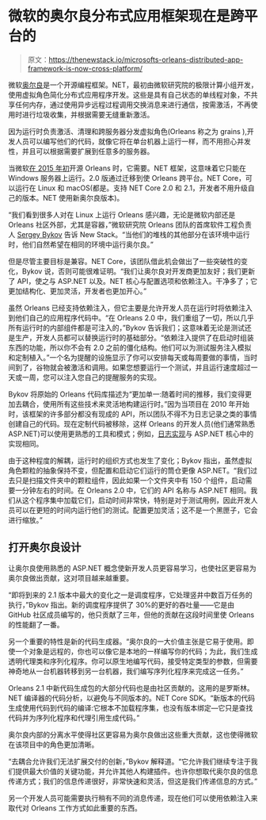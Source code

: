 # 微软的奥尔良分布式应用框架现在是跨平台的

> 原文：<https://thenewstack.io/microsofts-orleans-distributed-app-framework-is-now-cross-platform/>

微软[奥尔良](https://github.com/dotnet/orleans)是一个开源编程框架。NET，最初由微软研究院的极限计算小组开发，使用虚拟角色简化分布式应用程序开发。这些是具有自己状态的单线程对象，不共享任何内存，通过使用异步远程过程调用交换消息来进行通信，按需激活，不再使用时进行垃圾收集，并根据需要无缝重新激活。

因为运行时负责激活、清理和跨服务器分发虚拟角色(Orleans 称之为 grains ),开发人员可以编写他们的代码，就像它将在单台机器上运行一样，而不用担心并发性，并且可以根据需要扩展到任意多的服务器。

当微软[在 2015 年初](https://thenewstack.io/project-orleans-the-net-framework-from-microsoft-research-used-in-halo-4/)开源 Orleans 时，它需要。NET 框架，这意味着它只能在 Windows 服务器上运行。2.0 版通过迁移到使 Orleans 跨平台。NET Core，可以运行在 Linux 和 macOS(都是。支持 NET Core 2.0 和 2.1，开发者不用升级自己的版本。NET 使用新奥尔良版本)。

“我们看到很多人对在 Linux 上运行 Orleans 感兴趣，无论是微软内部还是 Orleans 社区外部，尤其是容器，”微软研究院 Orleans 团队的首席软件工程负责人 [Sergey Bykov](https://github.com/sergeybykov) 告诉 New Stack。“当他们的堆栈的其他部分在该环境中运行时，他们自然希望在相同的环境中运行奥尔良。”

但是尽管主要目标是兼容。NET Core，该团队借此机会做出了一些突破性的变化，Bykov 说，否则可能很难证明。“我们让奥尔良对开发商更加友好；我们更新了 API，使之与 ASP.NET 以及。NET 核心与配置选项和依赖注入。干净多了；它更加结构化、更加灵活，开发者也更加开心。”

虽然 Orleans 已经支持依赖注入，但它主要是允许开发人员在运行时将依赖注入到他们自己的应用程序代码中。“在 Orleans 2.0 中，我们重组了一切，所以几乎所有运行时的内部组件都是可注入的，”Bykov 告诉我们；这意味着无论是测试还是生产，开发人员都可以替换运行时的基础部分。“依赖注入提供了在启动时组装东西的功能，所以你不会有 2.0 之前的僵化结构。他们可以为测试服务注入模拟和定制植入。”一个名为提醒的设施显示了你可以安排每天或每周要做的事情，当时间到了，谷物就会被激活和调用。如果您想要运行一个测试，并且运行速度超过一天或一周，您可以注入您自己的提醒服务的实现。

Bykov 将原始的 Orleans 代码库描述为“更加单一:随着时间的推移，我们变得更加去耦合，使用所有这些技术来灵活地构建运行时。”因为当项目在 2010 年开始时，该框架的许多部分都没有现成的 API，所以团队不得不为日志记录之类的事情创建自己的代码。现在定制代码被移除，这样 Orleans 的开发人员(他们通常熟悉 ASP.NET)可以使用更熟悉的工具和模式；例如，[日志实现](https://www.nuget.org/packages/Microsoft.Extensions.Logging/)与 ASP.NET 核心中的实现相同。

由于这种程度的解耦，运行时的组织方式也发生了变化；Bykov 指出，虽然虚拟角色颗粒的抽象保持不变，但配置和启动它们运行的筒仓更像 ASP.NET。“我们过去只是扫描文件夹中的颗粒组件，因此如果一个文件夹中有 150 个组件，启动需要一分钟左右的时间。在 Orleans 2.0 中，它们的 API 名称与 ASP.NET 相同。我们从这个程序集中加载它们，启动时间非常快，特别是对于测试用例，因此开发人员可以在更短的时间内运行他们的测试。配置更加灵活；这不是一个黑匣子，它会进行缩放。”

## 打开奥尔良设计

让奥尔良使用熟悉的 ASP.NET 概念使新开发人员更容易学习，也使社区更容易为奥尔良做出贡献，这对项目越来越重要。

“即将到来的 2.1 版本中最大的变化之一是调度程序，它处理竖井中数百万任务的执行，”Bykov 指出。新的调度程序提供了 30%的更好的吞吐量——它是由 GitHub 社区成员编写的，他只贡献了三年，但他的贡献在这段时间里使 Orleans 的性能翻了一番。

另一个重要的特性是新的代码生成器。“奥尔良的一大价值主张是它易于使用。即使一个对象是远程的，你也可以像它是本地的一样编写你的代码；为此，我们生成透明代理类和序列化程序。你可以原生地编写代码，接受特定类型的参数，但需要神奇地从一台机器转移到另一台机器，我们编写序列化程序来完成这一任务。”

Orleans 2.1 中新代码生成包的大部分代码也是由社区贡献的。这用的是罗斯林。NET 编译器的代码分析，以避免与不同版本的。NET Core SDK。“新版本的代码生成使用代码到代码的编译:它根本不加载程序集，也没有版本绑定—它只是查找代码并为序列化程序和代理引用生成代码。”

奥尔良内部的分离水平使得社区更容易为奥尔良做出这些重大贡献，这也使得微软在该项目中的角色更加清晰。

“去耦合允许我们无法扩展交付的创新，”Bykov 解释道。“它允许我们继续专注于我们提供最大价值的关键功能，并允许其他人构建插件。也许你想取代奥尔良的信息传递方式；我们的信息传递很好，非常快速和灵活，但这是我们传递信息的方式。”

另一个开发人员可能需要执行稍有不同的消息传递，现在他们可以使用依赖注入来取代对 Orleans 工作方式如此重要的东西。

<svg xmlns:xlink="http://www.w3.org/1999/xlink" viewBox="0 0 68 31" version="1.1"><title>Group</title> <desc>Created with Sketch.</desc></svg>